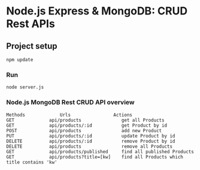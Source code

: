 # Node.js Express & MongoDB: CRUD Rest APIs

## Project setup
```
npm update
```

### Run
```
node server.js
```
### Node.js MongoDB Rest CRUD API overview
```
Methods             Urls                Actions
GET             api/products               get all Products
GET             api/products/:id           get Product by id
POST            api/products               add new Product
PUT             api/products/:id           update Product by id
DELETE          api/products/:id           remove Product by id
DELETE          api/products               remove all Products
GET             api/products/published     find all published Products
GET             api/products?title=[kw]    find all Products which title contains 'kw'
```
